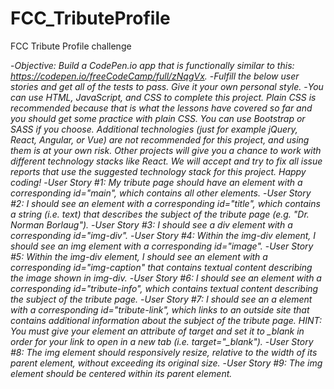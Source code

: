 # FCC_TributeProfile
FCC Tribute Profile challenge

-*Objective: Build a CodePen.io app that is functionally similar to this: https://codepen.io/freeCodeCamp/full/zNqgVx.*
-*Fulfill the below user stories and get all of the tests to pass. Give it your own personal style.*
-*You can use HTML, JavaScript, and CSS to complete this project. Plain CSS is recommended because that is what the lessons have covered so far and you should get some practice with plain CSS. You can use Bootstrap or SASS if you choose. Additional technologies (just for example jQuery, React, Angular, or Vue) are not recommended for this project, and using them is at your own risk. Other projects will give you a chance to work with different technology stacks like React. We will accept and try to fix all issue reports that use the suggested technology stack for this project. Happy coding!*
-*User Story #1: My tribute page should have an element with a corresponding id="main", which contains all other elements.*
-*User Story #2: I should see an element with a corresponding id="title", which contains a string (i.e. text) that describes the subject of the tribute page (e.g. "Dr. Norman Borlaug").*
-*User Story #3: I should see a div element with a corresponding id="img-div".*
-*User Story #4: Within the img-div element, I should see an img element with a corresponding id="image".*
-*User Story #5: Within the img-div element, I should see an element with a corresponding id="img-caption" that contains textual content describing the image shown in img-div.*
-*User Story #6: I should see an element with a corresponding id="tribute-info", which contains textual content describing the subject of the tribute page.*
-*User Story #7: I should see an a element with a corresponding id="tribute-link", which links to an outside site that contains additional information about the subject of the tribute page. HINT: You must give your element an attribute of target and set it to _blank in order for your link to open in a new tab (i.e. target="_blank").*
-*User Story #8: The img element should responsively resize, relative to the width of its parent element, without exceeding its original size.*
-*User Story #9: The img element should be centered within its parent element.*
